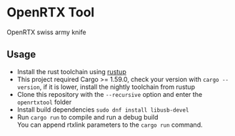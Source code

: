 # OpenRTX Tool
OpenRTX swiss army knife

## Usage
* Install the rust toolchain using [rustup](https://rustup.rs/)
* This project required Cargo >= 1.59.0, check your version with `cargo --version`, if it is lower, install the nightly toolchain from rustup
* Clone this repository with the `--recursive` option and enter the `openrtxtool` folder
* Install build dependencies `sudo dnf install libusb-devel`
* Run `cargo run` to compile and run a debug build \
You can append rtxlink parameters to the `cargo run` command.

